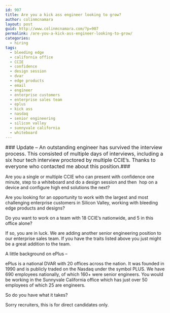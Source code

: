 ```yaml
---
id: 907
title: Are you a kick ass engineer looking to grow?
author: colinmcnamara
layout: post
guid: http://www.colinmcnamara.com/?p=907
permalink: /are-you-a-kick-ass-engineer-looking-to-grow/
categories:
  - hiring
tags:
  - bleeding edge
  - california office
  - CCIE
  - confidence
  - design session
  - dvar
  - edge products
  - email
  - engineer
  - enterprise customers
  - enterprise sales team
  - eplus
  - kick ass
  - nasdaq
  - senior engineering
  - silicon valley
  - sunnyvale california
  - whiteboard
---
```

<span style="font-size: medium;">### Update &#8211; An outstanding engineer has survived the interview process. This consisted of multiple days of interviews, including a six hour tech interview proctored by multiple CCIE&#8217;s. Thanks to everyone who contacted me about this position.###</span>

Are you a single or multiple CCIE who can present with confidence one minute, step to a whiteboard and do a design session and then  hop on a device and configure high end solutions the next?

Are you looking for an opportunity to work with the largest and most challenging enterprise customers in Silicon Valley, working with bleeding edge products and designs?

Do you want to work on a team with 18 CCIE&#8217;s nationwide, and 5 in this office alone?

If so, you are in luck. We are adding another senior engineering position to our enterprise sales team. If you have the traits listed above you just might be a great addition to the team.

A little background on ePlus &#8211;

ePlus is a national DVAR with 20 offices across the nation. It was founded in 1990 and is publicly traded on the Nasdaq under the symbol PLUS. We have 690 employees nationally, of which 160+ were senior engineers. You would be working in the Sunnyvale California office which has just over 50 employees of which 25 are engineers.

So do you have what it takes?

Sorry recruiters, this is for direct candidates only.